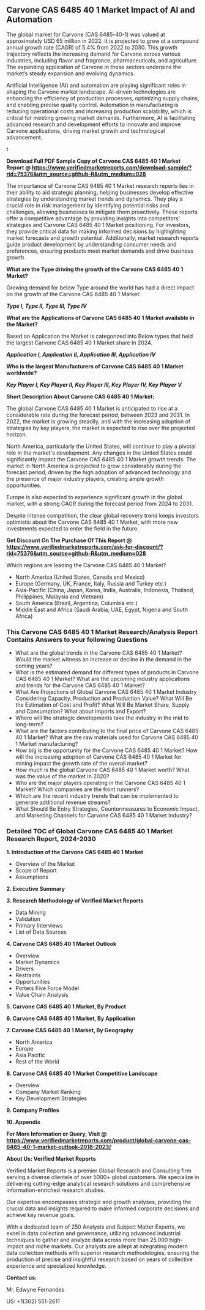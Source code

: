 <h2>Carvone CAS 6485 40 1 Market Impact of AI and Automation</h2><p>The global market for Carvone (CAS 6485-40-1) was valued at approximately USD 65 million in 2022. It is projected to grow at a compound annual growth rate (CAGR) of 5.4% from 2022 to 2030. This growth trajectory reflects the increasing demand for Carvone across various industries, including flavor and fragrance, pharmaceuticals, and agriculture. The expanding application of Carvone in these sectors underpins the market’s steady expansion and evolving dynamics.</p><p>Artificial Intelligence (AI) and automation are playing significant roles in shaping the Carvone market landscape. AI-driven technologies are enhancing the efficiency of production processes, optimizing supply chains, and enabling precise quality control. Automation in manufacturing is reducing operational costs and increasing production scalability, which is critical for meeting growing market demands. Furthermore, AI is facilitating advanced research and development efforts to innovate and improve Carvone applications, driving market growth and technological advancement.</p>t</p><p id="" class=""><strong>Download Full PDF Sample Copy of Carvone CAS 6485 40 1 Market Report @ <a href="https://www.verifiedmarketreports.com/download-sample/?rid=75376&utm_source=github-R&utm_medium=028" target="_blank">https://www.verifiedmarketreports.com/download-sample/?rid=75376&utm_source=github-R&utm_medium=028</a></strong></p><p>The importance of&nbsp;Carvone CAS 6485 40 1 Market research reports lies in their ability to aid strategic planning, helping businesses develop effective strategies by understanding market trends and dynamics. They play a crucial role in risk management by identifying potential risks and challenges, allowing businesses to mitigate them proactively. These reports offer a competitive advantage by providing insights into competitors' strategies and Carvone CAS 6485 40 1 Market positioning. For investors, they provide critical data for making informed decisions by highlighting market forecasts and growth potential. Additionally, market research reports guide product development by understanding consumer needs and preferences, ensuring products meet market demands and drive business growth.</p><p><strong>What are the&nbsp;Type driving the growth of the Carvone CAS 6485 40 1 Market?</strong></p><p id="" class="">Growing demand for below Type around the world has had a direct impact on the growth of the Carvone CAS 6485 40 1 Market:</p><em><strong>Type I, Type II, Type III, Type IV</strong></em></p><strong>What are the&nbsp;Applications&nbsp;of Carvone CAS 6485 40 1 Market available in the Market?</strong></p><p id="" class="">Based on Application the Market is categorized into Below types that held the largest Carvone CAS 6485 40 1 Market share In 2024.</p><em><strong>Application I, Application II, Application III, Application IV</strong></em></p><strong>Who is the largest Manufacturers of Carvone CAS 6485 40 1 Market worldwide?</strong></p><p><em><strong>Key Player I, Key Player II, Key Player III, Key Player IV, Key Player V</strong></em></p><p id="" class=""><strong>Short Description About Carvone CAS 6485 40 1 Market:</strong></p><p>The global Carvone CAS 6485 40 1 Market is anticipated to rise at a considerable rate during the forecast period, between 2023 and 2031. In 2022, the market is growing steadily, and with the increasing adoption of strategies by key players, the market is expected to rise over the projected horizon.</p><p>North America, particularly the United States, will continue to play a pivotal role in the market's development. Any changes in the United States could significantly impact the Carvone CAS 6485 40 1 Market growth trends. The market in North America is projected to grow considerably during the forecast period, driven by the high adoption of advanced technology and the presence of major industry players, creating ample growth opportunities.</p><p>Europe is also expected to experience significant growth in the global market, with a strong CAGR during the forecast period from 2024 to 2031.</p><p>Despite intense competition, the clear global recovery trend keeps investors optimistic about the Carvone CAS 6485 40 1 Market, with more new investments expected to enter the field in the future.</p><p id="" class=""><strong>Get Discount On The Purchase Of This Report @ <a href="https://www.verifiedmarketreports.com/ask-for-discount/?rid=75376&utm_source=github-R&utm_medium=028" target="_blank">https://www.verifiedmarketreports.com/ask-for-discount/?rid=75376&utm_source=github-R&utm_medium=028</a></strong></p>Which regions are leading the Carvone CAS 6485 40 1 Market?</p><ul><li>North America (United States, Canada and Mexico)</li><li>Europe (Germany, UK, France, Italy, Russia and Turkey etc.)</li><li>Asia-Pacific (China, Japan, Korea, India, Australia, Indonesia, Thailand, Philippines, Malaysia and Vietnam)</li><li>South America (Brazil, Argentina, Columbia etc.)</li><li>Middle East and Africa (Saudi Arabia, UAE, Egypt, Nigeria and South Africa)</li></ul><h3 id="" class="">This Carvone CAS 6485 40 1 Market Research/Analysis Report Contains Answers to your following Questions</h3><ul><li>What are the global trends in the Carvone CAS 6485 40 1 Market? Would the market witness an increase or decline in the demand in the coming years?</li><li>What is the estimated demand for different types of products in Carvone CAS 6485 40 1 Market? What are the upcoming industry applications and trends for the Carvone CAS 6485 40 1 Market?</li><li>What Are Projections of Global Carvone CAS 6485 40 1 Market Industry Considering Capacity, Production and Production Value? What Will Be the Estimation of Cost and Profit? What Will Be Market Share, Supply and Consumption? What about imports and Export?</li><li>Where will the strategic developments take the industry in the mid to long-term?</li><li>What are the factors contributing to the final price of Carvone CAS 6485 40 1 Market? What are the raw materials used for Carvone CAS 6485 40 1 Market manufacturing?</li><li>How big is the opportunity for the Carvone CAS 6485 40 1 Market? How will the increasing adoption of Carvone CAS 6485 40 1 Market for mining impact the growth rate of the overall market?</li><li>How much is the global Carvone CAS 6485 40 1 Market worth? What was the value of the market In 2020?</li><li>Who are the major players operating in the Carvone CAS 6485 40 1 Market? Which companies are the front runners?</li><li>Which are the recent industry trends that can be implemented to generate additional revenue streams?</li><li>What Should Be Entry Strategies, Countermeasures to Economic Impact, and Marketing Channels for Carvone CAS 6485 40 1 Market Industry?</li></ul><h3 id="" class="">Detailed TOC of Global Carvone CAS 6485 40 1 Market Research Report, 2024-2030</h3><p id="" class=""><strong>1. Introduction of the Carvone CAS 6485 40 1 Market</strong></p><ul><li>Overview of the Market</li><li>Scope of Report</li><li>Assumptions</li></ul><p id="" class=""><strong>2. Executive Summary</strong></p><p id="" class=""><strong>3. Research Methodology of Verified Market Reports</strong></p><ul><li>Data Mining</li><li>Validation</li><li>Primary Interviews</li><li>List of Data Sources</li></ul><p id="" class=""><strong>4. Carvone CAS 6485 40 1 Market Outlook</strong></p><ul><li>Overview</li><li>Market Dynamics</li><li>Drivers</li><li>Restraints</li><li>Opportunities</li><li>Porters Five Force Model</li><li>Value Chain Analysis</li></ul><p id="" class=""><strong>5. Carvone CAS 6485 40 1 Market, By Product</strong></p><p id="" class=""><strong>6. Carvone CAS 6485 40 1 Market, By Application</strong></p><p id="" class=""><strong>7. Carvone CAS 6485 40 1 Market, By Geography</strong></p><ul><li>North America</li><li>Europe</li><li>Asia Pacific</li><li>Rest of the World</li></ul><p id="" class=""><strong>8. Carvone CAS 6485 40 1 Market Competitive Landscape</strong></p><ul><li>Overview</li><li>Company Market Ranking</li><li>Key Development Strategies</li></ul><p id="" class=""><strong>9. Company Profiles</strong></p><p id="" class=""><strong>10. Appendix</strong></p><p id="" class=""><strong>For More Information or Query, Visit @ <a href="https://www.verifiedmarketreports.com/product/global-carvone-cas-6485-40-1-market-outlook-2018-2023/" target="_blank">https://www.verifiedmarketreports.com/product/global-carvone-cas-6485-40-1-market-outlook-2018-2023/</a></strong></p><p id="" class=""><strong>About Us: Verified Market Reports</strong></p><p id="" class="">Verified Market Reports is a premier Global Research and Consulting firm serving a diverse clientele of over 5000+ global customers. We specialize in delivering cutting-edge analytical research solutions and comprehensive information-enriched research studies.</p><p id="" class="">Our expertise encompasses strategic and growth analyses, providing the crucial data and insights required to make informed corporate decisions and achieve key revenue goals.</p><p id="" class="">With a dedicated team of 250 Analysts and Subject Matter Experts, we excel in data collection and governance, utilizing advanced industrial techniques to gather and analyze data across more than 25,000 high-impact and niche markets. Our analysts are adept at integrating modern data collection methods with superior research methodologies, ensuring the production of precise and insightful research based on years of collective experience and specialized knowledge.</p><p id="" class=""><strong>Contact us:</strong></p><p id="" class="">Mr. Edwyne Fernandes</p><p id="" class="">US: +1(302) 551-2611</p>